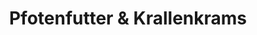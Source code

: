 ---
title: "Pfotenfutter & Krallenkrams"
url: /bremen/pfotenfutter-und-krallenkrams/
shop: Tiere
---